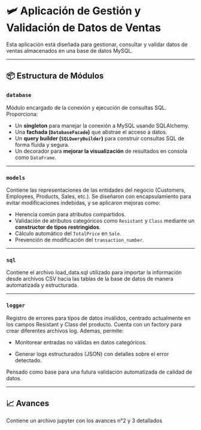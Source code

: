 # 🛩️ Aplicación de Gestión y Validación de Datos de Ventas

Esta aplicación está diseñada para gestionar, consultar y validar datos de ventas almacenados en una base de datos MySQL.

---

## 📦 Estructura de Módulos

### `database`

Módulo encargado de la conexión y ejecución de consultas SQL. Proporciona:

* Un **singleton** para manejar la conexión a MySQL usando SQLAlchemy.
* Una **fachada (`DatabaseFacade`)** que abstrae el acceso a datos.
* Un **query builder (`SQLQueryBuilder`)** para construir consultas SQL de forma fluida y segura.
* Un decorador para **mejorar la visualización** de resultados en consola como `DataFrame`.


---

### `models`

Contiene las representaciones de las entidades del negocio (Customers, Employees, Products, Sales, etc.). Se diseñaron con encapsulamiento para evitar modificaciones indebidas, y se aplicaron mejoras como:

* Herencia común para atributos compartidos.
* Validación de atributos categóricos como `Resistant` y `Class` mediante un **constructor de tipos restringidos**.
* Cálculo automático del `TotalPrice` en `Sale`.
* Prevención de modificación del `transaction_number`.

---

### `sql`

Contiene el archivo load_data.sql utilizado para importar la información desde archivos CSV hacia las tablas de la base de datos de manera automatizada y estructurada.

---

### `logger`

Registro de errores para tipos de datos inválidos, centrado actualmente en los campos Resistant y Class del producto. 
Cuenta con un factory para crear diferentes archivos log. Ademas, permite:

- Monitorear entradas no válidas en datos categóricos.

- Generar logs estructurados (JSON) con detalles sobre el error detectado.

Pensado como base para una futura validación automatizada de calidad de datos.

---

##  📈 Avances
Contiene un archivo jupyter con los avances n°2 y 3 detallados